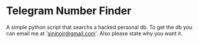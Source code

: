 # Telegram Number Finder

A simple python script that searchs a hacked personal db.
To get the db you can email me at 'sininoir@gmail.com'. Also please state why you want it.